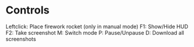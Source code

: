 # Controls
Leftclick: Place firework rocket (only in manual mode)
F1: Show/Hide HUD
F2: Take screenshot
M: Switch mode
P: Pause/Unpause
D: Download all screenshots
